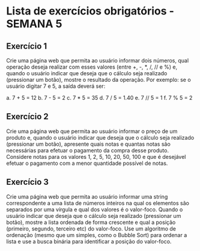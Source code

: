 # Lista de exercícios obrigatórios - SEMANA 5

## Exercício 1
Crie uma página web que permita ao usuário informar dois números, qual operação deseja realizar com esses valores (entre +, -, *, /, // e %) e, quando o usuário indicar que deseja que o cálculo seja realizado (pressionar um botão), mostre o resultado da operação. Por exemplo: se o usuário digitar 7 e 5, a saída deverá ser:

a. 7  +  5  = 12
b. 7  -   5  = 2
c. 7  *  5  = 35
d. 7  /  5  = 1.40
e. 7  //  5 = 1
f. 7  %  5 = 2


## Exercício 2
Crie uma página web que permita ao usuário informar o preço de um produto e, quando o usuário indicar que deseja que o cálculo seja realizado (pressionar um botão), apresente quais notas e quantas notas são necessárias para efetuar o pagamento da compra desse produto. Considere notas para os valores 1, 2, 5, 10, 20, 50, 100 e que é desejável efetuar o pagamento com a menor quantidade possível de notas.


## Exercício 3
Crie uma página web que permita ao usuário informar uma string correspondente a uma lista de números inteiros na qual os elementos são separados por uma vírgula e qual dos valores é o valor-foco. Quando o usuário indicar que deseja que o cálculo seja realizado (pressionar um botão), mostre a lista ordenada de forma crescente e qual a posição (primeiro, segundo, terceiro etc) do valor-foco. Use um algoritmo de ordenação (mesmo que um simples, como o Bubble Sort) para ordenar a lista e use a busca binária para identificar a posição do valor-foco.
